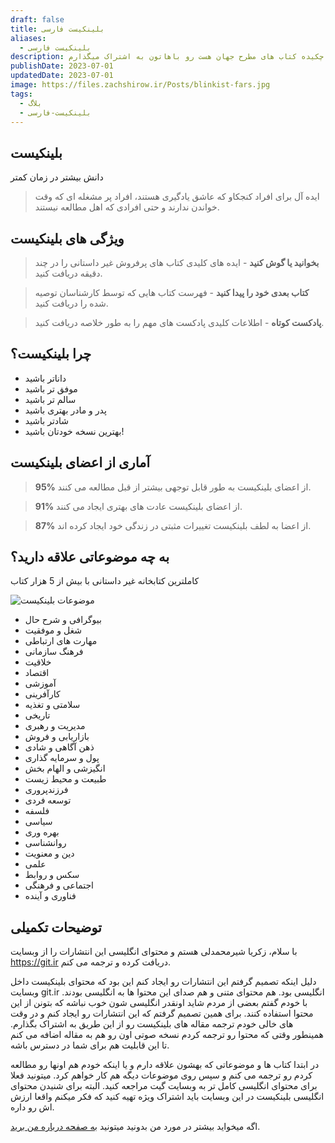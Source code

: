 ```yaml
---
draft: false
title: بلینکیست فارسی
aliases:
  - بلینکیست فارسی
description: ترجمه فارسی مطالب بلینکیست که در واقع چکیده کتاب های مطرح جهان هست رو باهاتون به اشتراک میگذارم.
publishDate: 2023-07-01
updatedDate: 2023-07-01
image: https://files.zachshirow.ir/Posts/blinkist-fars.jpg
tags:
  - بلاگ
  - بلینکیست-فارسی
---
```



## بلینکیست
دانش بیشتر در زمان کمتر

> ایده آل برای افراد کنجکاو که عاشق یادگیری هستند، افراد پر مشغله ای که وقت خواندن ندارند و حتی افرادی که اهل مطالعه نیستند.

## ویژگی های بلینکیست



> **بخوانید یا گوش کنید** - ایده های کلیدی کتاب های پرفروش غیر داستانی را در چند دقیقه دریافت کنید.

> **کتاب بعدی خود را پیدا کنید** - فهرست کتاب هایی که توسط کارشناسان توصیه شده را دریافت کنید.

> **پادکست کوتاه** - اطلاعات کلیدی پادکست های مهم را به طور خلاصه دریافت کنید.

## چرا بلینکیست؟

- داناتر باشید
- موفق تر باشید
- سالم تر باشید
- پدر و مادر بهتری باشید
- شادتر باشید
- بهترین نسخه خودتان باشید!

## آماری از اعضای بلینکیست

> **95%** از اعضای بلینکیست به طور قابل توجهی بیشتر از قبل مطالعه می کنند.

> **91%** از اعضای بلینکیست عادت های بهتری ایجاد می کنند.

> **87%** از اعضا به لطف بلینکیست تغییرات مثبتی در زندگی خود ایجاد کرده اند.


## به چه موضوعاتی علاقه دارید؟

کاملترین کتابخانه غیر داستانی با بیش از 5 هزار کتاب

![موضوعات بلینکیست](https://files.zachshirow.ir/Posts/blinkist-subjects.jpg)

- بیوگرافی و شرح حال
- شغل و موفقیت
- مهارت های ارتباطی
- فرهنگ سازمانی
- خلاقیت
- اقتصاد
- آموزشی
- کارآفرینی
- سلامتی و تغذیه
- تاریخی
- مدیریت و رهبری
- بازاریابی و فروش
- ذهن آگاهی و شادی
- پول و سرمایه گذاری
- انگیزشی و الهام بخش
- طبیعت و محیط زیست
- فرزندپروری
- توسعه فردی
- فلسفه
- سیاسی
- بهره وری
- روانشناسی
- دین و معنویت
- علمی
- سکس و روابط
- اجتماعی و فرهنگی
- فناوری و آینده

## توضیحات تکمیلی

با سلام، زکریا شیرمحمدلی هستم و محتوای انگلیسی این انتشارات را از وبسایت https://git.ir دریافت کرده و ترجمه می کنم. 

دلیل اینکه تصمیم گرفتم این انتشارات رو ایجاد کنم این بود که محتوای بلینکیست داخل وبسایت git.ir انگلیسی بود. هم محتوای متنی و هم صدای این محتوا ها به انگلیسی بودند. با خودم گفتم بعضی از مردم شاید اونقدر انگلیسی شون خوب نباشه که بتونن از این محتوا استفاده کنند. برای همین تصمیم گرفتم که این انتشارات رو ایجاد کنم و در وقت های خالی خودم ترجمه مقاله های بلینکیست رو از این طریق به اشتراک بگذارم. همینطور وقتی که محتوا رو ترجمه کردم نسخه صوتی اون رو هم به مقاله اضافه می کنم تا این قابلیت هم برای شما در دسترس باشه. 

در ابتدا کتاب ها و موضوعاتی که بهشون علاقه دارم و یا اینکه خودم هم اونها رو مطالعه کردم رو ترجمه می کنم و سپس روی موضوعات دیگه هم کار خواهم کرد. میتونید فعلا برای محتوای انگلیسی کامل تر به وبسایت گیت مراجعه کنید. البته برای شنیدن محتوای انگلیسی بلینکیست در این وبسایت باید اشتراک ویژه تهیه کنید که فکر میکنم واقعا ارزش اش رو داره. 

اگه میخواید بیشتر در مورد من بدونید میتونید [به صفحه درباره من برید](/about).


